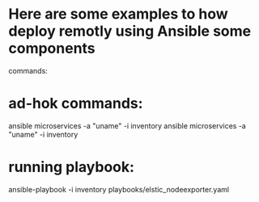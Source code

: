 # Here are some examples to how deploy remotly using Ansible some components 


commands:

# ad-hok commands:
ansible microservices -a "uname" -i inventory
ansible microservices -a "uname" -i inventory


# running playbook:

ansible-playbook -i inventory playbooks/elstic_nodeexporter.yaml


